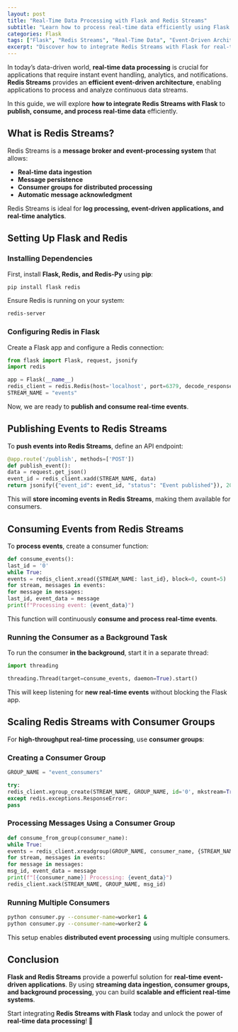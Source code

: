 ```yaml
---
layout: post
title: "Real-Time Data Processing with Flask and Redis Streams"
subtitle: "Learn how to process real-time data efficiently using Flask and Redis Streams"
categories: Flask
tags: ["Flask", "Redis Streams", "Real-Time Data", "Event-Driven Architecture", "Streaming", "Python", "Redis"]
excerpt: "Discover how to integrate Redis Streams with Flask for real-time data processing. Learn how to publish, consume, and process streaming data efficiently."
---
```




In today’s data-driven world, **real-time data processing** is crucial for applications that require instant event handling, analytics, and notifications. **Redis Streams** provides an **efficient event-driven architecture**, enabling applications to process and analyze continuous data streams.

In this guide, we will explore **how to integrate Redis Streams with Flask** to **publish, consume, and process real-time data** efficiently.

## What is Redis Streams?

Redis Streams is a **message broker and event-processing system** that allows:

- **Real-time data ingestion**
- **Message persistence**
- **Consumer groups for distributed processing**
- **Automatic message acknowledgment**

Redis Streams is ideal for **log processing, event-driven applications, and real-time analytics**.

## Setting Up Flask and Redis

### Installing Dependencies

First, install **Flask, Redis, and Redis-Py** using **pip**:

```sh
pip install flask redis
```

Ensure Redis is running on your system:

```sh
redis-server
```

### Configuring Redis in Flask

Create a Flask app and configure a Redis connection:

```python
from flask import Flask, request, jsonify
import redis

app = Flask(__name__)
redis_client = redis.Redis(host='localhost', port=6379, decode_responses=True)
STREAM_NAME = "events"
```

Now, we are ready to **publish and consume real-time events**.

## Publishing Events to Redis Streams

To **push events into Redis Streams**, define an API endpoint:

```python
@app.route('/publish', methods=['POST'])
def publish_event():
data = request.get_json()
event_id = redis_client.xadd(STREAM_NAME, data)
return jsonify({"event_id": event_id, "status": "Event published"}), 201
```

This will **store incoming events in Redis Streams**, making them available for consumers.

## Consuming Events from Redis Streams

To **process events**, create a consumer function:

```python
def consume_events():
last_id = '0'
while True:
events = redis_client.xread({STREAM_NAME: last_id}, block=0, count=5)
for stream, messages in events:
for message in messages:
last_id, event_data = message
print(f"Processing event: {event_data}")
```

This function will continuously **consume and process real-time events**.

### Running the Consumer as a Background Task

To run the consumer **in the background**, start it in a separate thread:

```python
import threading

threading.Thread(target=consume_events, daemon=True).start()
```

This will keep listening for **new real-time events** without blocking the Flask app.

## Scaling Redis Streams with Consumer Groups

For **high-throughput real-time processing**, use **consumer groups**:

### Creating a Consumer Group

```python
GROUP_NAME = "event_consumers"

try:
redis_client.xgroup_create(STREAM_NAME, GROUP_NAME, id='0', mkstream=True)
except redis.exceptions.ResponseError:
pass
```

### Processing Messages Using a Consumer Group

```python
def consume_from_group(consumer_name):
while True:
events = redis_client.xreadgroup(GROUP_NAME, consumer_name, {STREAM_NAME: ">"}, count=5, block=5000)
for stream, messages in events:
for message in messages:
msg_id, event_data = message
print(f"[{consumer_name}] Processing: {event_data}")
redis_client.xack(STREAM_NAME, GROUP_NAME, msg_id)
```

### Running Multiple Consumers

```sh
python consumer.py --consumer-name=worker1 &
python consumer.py --consumer-name=worker2 &
```

This setup enables **distributed event processing** using multiple consumers.

## Conclusion

**Flask and Redis Streams** provide a powerful solution for **real-time event-driven applications**. By using **streaming data ingestion, consumer groups, and background processing**, you can build **scalable and efficient real-time systems**.

Start integrating **Redis Streams with Flask** today and unlock the power of **real-time data processing**! 🚀  
